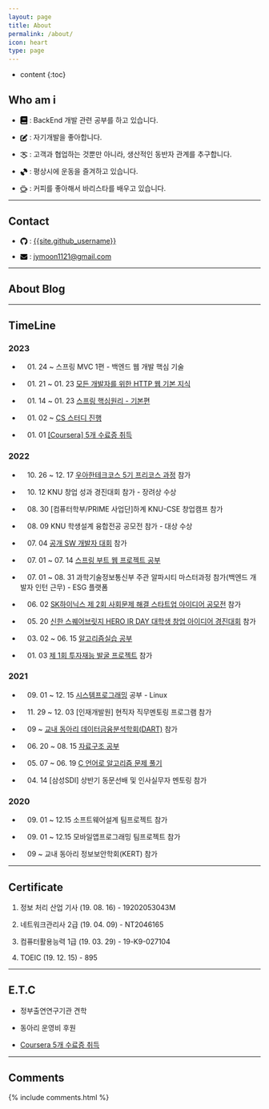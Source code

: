 ```yaml
---
layout: page
title: About
permalink: /about/
icon: heart
type: page
---
```


* content
{:toc}

## Who am i

* <img src="/assets/img/logo/book.png" style="max-width: 3%; vertical-align: text-bottom;"> : BackEnd 개발 관련 공부를 하고 있습니다.

* <img src="/assets/img/logo/edit.png" style="max-width: 3%; vertical-align: text-bottom;"> : 자기개발을 좋아합니다.

* <img src="/assets/img/logo/handshake.png" style="max-width: 3%; vertical-align: text-bottom;"> : 고객과 협업하는 것뿐만 아니라, 생산적인 동반자 관계를 추구합니다.
 
* <img src="/assets/img/logo/gym.png" style="max-width: 3%; vertical-align: text-bottom;"> : 평상시에 운동을 즐겨하고 있습니다.

* <img src="/assets/img/logo/coffee.png" style="max-width: 3%; vertical-align: text-bottom;"> : 커피를 좋아해서 바리스타를 배우고 있습니다.

---

## Contact

* <img src="/assets/img/logo/github.png" style="max-width: 3%; vertical-align: text-bottom;"> :  [{{site.github_username}}](https://github.com/{{site.github_username}})

* <img src="/assets/img/logo/email.png" style="max-width: 3%; vertical-align: text-bottom;"> : jymoon1121@gmail.com

--- 

## About Blog


---

## TimeLine

### 2023

* 　01. 24 ~ 스프링 MVC 1편 - 백엔드 웹 개발 핵심 기술

* 　01. 21 ~ 01. 23 [모든 개발자를 위한 HTTP 웹 기본 지식](https://fancy96.github.io/category/#HTTP)

* 　01. 14 ~ 01. 23 [스프링 핵심원리 - 기본편](https://fancy96.github.io/category/#Spring)

* 　01. 02 ~ [CS 스터디 진행](https://github.com/Fancy96/2023-CS-Study)

* 　01. 01 [[Coursera] 5개 수료증 취득](https://fancy96.github.io/Coursera-Certificates/) 

### 2022

* 　10. 26 ~ 12. 17 [우아한테크코스 5기 프리코스 과정](https://github.com/Fancy96/fancy96-woowacourse) 참가

* 　10. 12 KNU 창업 성과 경진대회 참가 - 장려상 수상

* 　08. 30 [컴퓨터학부/PRIME 사업단]하계 KNU-CSE 창업캠프 참가

* 　08. 09 KNU 학생설계 융합전공 공모전 참가 - 대상 수상

* 　07. 04 [공개 SW 개발자 대회](https://www.oss.kr/dev_competition) 참가

* 　07. 01 ~ 07. 14 [스프링 부트 웹 프로젝트 공부](https://github.com/Fancy96/Spring-Boot-Web-Project)

* 　07. 01 ~ 08. 31 과학기술정보통신부 주관 알파시티 마스터과정 참가(백엔드 개발자 인턴 근무) - ESG 플랫폼

* 　06. 02 [SK하이닉스 제 2회 사회문제 해결 스타트업 아이디어 공모전](https://news.skhynix.co.kr/post/2nd-solving-social-problems-exhibition-contest) 참가

* 　05. 20 [신한 스퀘어브릿지 HERO IR DAY 대학생 창업 아이디어 경진대회](https://sehub.net/archives/2076603) 참가

* 　03. 02 ~ 06. 15 [알고리즘실습 공부](https://github.com/Fancy96/KNU/tree/main/algorithm)

* 　01. 03 [제 1회 투자재능 발굴 프로젝트](https://alphabridge1101.notion.site/6d25cbbaf0ea470e945467e4398be4e1) 참가

### 2021

* 　09. 01 ~ 12. 15 [시스템프로그래밍](https://fancy96.github.io/category/#SystemProgramming) 공부 - Linux

* 　11. 29 ~ 12. 03 [인재개발원] 현직자 직무멘토링 프로그램 참가

* 　09 ~ [교내 동아리 데이터금융분석학회(DART)](https://www.knudart.com/) 참가

* 　06. 20 ~ 08. 15 [자료구조 공부](https://github.com/Fancy96/KNU/tree/main/dataStructure)

* 　05. 07 ~ 06. 19 [C 언어로 알고리즘 문제 풀기](https://github.com/Fancy96/KNU/tree/main/c)

* 　04. 14 [삼성SDI] 상반기 동문선배 및 인사실무자 멘토링 참가

### 2020

* 　09. 01 ~ 12.15 소프트웨어설계 팀프로젝트 참가

* 　09. 01 ~ 12.15 모바일앱프로그래밍 팀프로젝트 참가 

* 　09 ~ 교내 동아리 정보보안학회(KERT) 참가

---

## Certificate

1. 정보 처리 산업 기사 (19. 08. 16) - 19202053043M

1. 네트워크관리사 2급 (19. 04. 09) - NT2046165

1. 컴퓨터활용능력 1급 (19. 03. 29) - 19-K9-027104

1. TOEIC (19. 12. 15) - 895

---

## E.T.C

* 정부출연연구기관 견학

* 동아리 운영비 후원

* [Coursera 5개 수료증 취득](https://fancy96.github.io/Coursera-Certificates/)

---

## Comments

{% include comments.html %}
